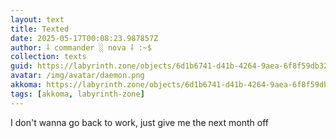 ```yaml
---
layout: text
title: Texted
date: 2025-05-17T00:08:23.987857Z
author: ⸸ commander ░ nova ⸸ :~$
collection: texts
guid: https://labyrinth.zone/objects/6d1b6741-d41b-4264-9aea-6f8f59db3292
avatar: /img/avatar/daemon.png
akkoma: https://labyrinth.zone/objects/6d1b6741-d41b-4264-9aea-6f8f59db3292
tags: [akkoma, labyrinth-zone]
---
```


<p>I don't wanna go back to work, just give me the next month off</p>